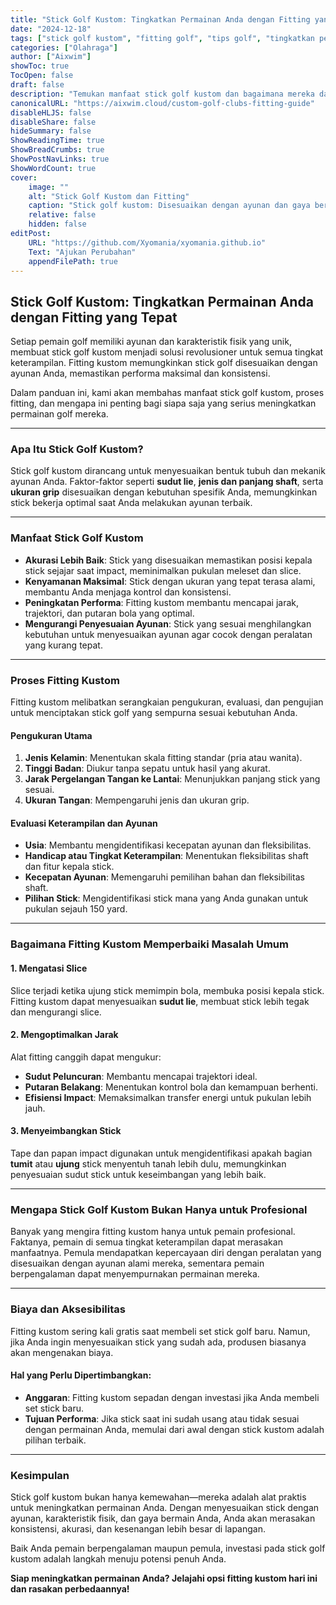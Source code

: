 ```yaml
---
title: "Stick Golf Kustom: Tingkatkan Permainan Anda dengan Fitting yang Tepat"
date: "2024-12-18"
tags: ["stick golf kustom", "fitting golf", "tips golf", "tingkatkan permainan golf", "stick golf sesuai kebutuhan"]
categories: ["Olahraga"]
author: ["Aixwim"]
showToc: true
TocOpen: false
draft: false
description: "Temukan manfaat stick golf kustom dan bagaimana mereka dapat meningkatkan permainan Anda dengan presisi yang disesuaikan untuk ayunan unik Anda."
canonicalURL: "https://aixwim.cloud/custom-golf-clubs-fitting-guide"
disableHLJS: false
disableShare: false
hideSummary: false
ShowReadingTime: true
ShowBreadCrumbs: true
ShowPostNavLinks: true
ShowWordCount: true
cover:
    image: ""
    alt: "Stick Golf Kustom dan Fitting"
    caption: "Stick golf kustom: Disesuaikan dengan ayunan dan gaya bermain Anda."
    relative: false
    hidden: false
editPost:
    URL: "https://github.com/Xyomania/xyomania.github.io"
    Text: "Ajukan Perubahan"
    appendFilePath: true
---
```


## Stick Golf Kustom: Tingkatkan Permainan Anda dengan Fitting yang Tepat  

Setiap pemain golf memiliki ayunan dan karakteristik fisik yang unik, membuat stick golf kustom menjadi solusi revolusioner untuk semua tingkat keterampilan. Fitting kustom memungkinkan stick golf disesuaikan dengan ayunan Anda, memastikan performa maksimal dan konsistensi.  

Dalam panduan ini, kami akan membahas manfaat stick golf kustom, proses fitting, dan mengapa ini penting bagi siapa saja yang serius meningkatkan permainan golf mereka.  

---

### **Apa Itu Stick Golf Kustom?**  

Stick golf kustom dirancang untuk menyesuaikan bentuk tubuh dan mekanik ayunan Anda. Faktor-faktor seperti **sudut lie**, **jenis dan panjang shaft**, serta **ukuran grip** disesuaikan dengan kebutuhan spesifik Anda, memungkinkan stick bekerja optimal saat Anda melakukan ayunan terbaik.  

---

### **Manfaat Stick Golf Kustom**  

- **Akurasi Lebih Baik**: Stick yang disesuaikan memastikan posisi kepala stick sejajar saat impact, meminimalkan pukulan meleset dan slice.  
- **Kenyamanan Maksimal**: Stick dengan ukuran yang tepat terasa alami, membantu Anda menjaga kontrol dan konsistensi.  
- **Peningkatan Performa**: Fitting kustom membantu mencapai jarak, trajektori, dan putaran bola yang optimal.  
- **Mengurangi Penyesuaian Ayunan**: Stick yang sesuai menghilangkan kebutuhan untuk menyesuaikan ayunan agar cocok dengan peralatan yang kurang tepat.  

---

### **Proses Fitting Kustom**  

Fitting kustom melibatkan serangkaian pengukuran, evaluasi, dan pengujian untuk menciptakan stick golf yang sempurna sesuai kebutuhan Anda.  

#### **Pengukuran Utama**  
1. **Jenis Kelamin**: Menentukan skala fitting standar (pria atau wanita).  
2. **Tinggi Badan**: Diukur tanpa sepatu untuk hasil yang akurat.  
3. **Jarak Pergelangan Tangan ke Lantai**: Menunjukkan panjang stick yang sesuai.  
4. **Ukuran Tangan**: Mempengaruhi jenis dan ukuran grip.  

#### **Evaluasi Keterampilan dan Ayunan**  
- **Usia**: Membantu mengidentifikasi kecepatan ayunan dan fleksibilitas.  
- **Handicap atau Tingkat Keterampilan**: Menentukan fleksibilitas shaft dan fitur kepala stick.  
- **Kecepatan Ayunan**: Memengaruhi pemilihan bahan dan fleksibilitas shaft.  
- **Pilihan Stick**: Mengidentifikasi stick mana yang Anda gunakan untuk pukulan sejauh 150 yard.  

---

### **Bagaimana Fitting Kustom Memperbaiki Masalah Umum**  

#### **1. Mengatasi Slice**  
Slice terjadi ketika ujung stick memimpin bola, membuka posisi kepala stick. Fitting kustom dapat menyesuaikan **sudut lie**, membuat stick lebih tegak dan mengurangi slice.  

#### **2. Mengoptimalkan Jarak**  
Alat fitting canggih dapat mengukur:  
- **Sudut Peluncuran**: Membantu mencapai trajektori ideal.  
- **Putaran Belakang**: Menentukan kontrol bola dan kemampuan berhenti.  
- **Efisiensi Impact**: Memaksimalkan transfer energi untuk pukulan lebih jauh.  

#### **3. Menyeimbangkan Stick**  
Tape dan papan impact digunakan untuk mengidentifikasi apakah bagian **tumit** atau **ujung** stick menyentuh tanah lebih dulu, memungkinkan penyesuaian sudut stick untuk keseimbangan yang lebih baik.  

---

### **Mengapa Stick Golf Kustom Bukan Hanya untuk Profesional**  

Banyak yang mengira fitting kustom hanya untuk pemain profesional. Faktanya, pemain di semua tingkat keterampilan dapat merasakan manfaatnya. Pemula mendapatkan kepercayaan diri dengan peralatan yang disesuaikan dengan ayunan alami mereka, sementara pemain berpengalaman dapat menyempurnakan permainan mereka.  

---

### **Biaya dan Aksesibilitas**  

Fitting kustom sering kali gratis saat membeli set stick golf baru. Namun, jika Anda ingin menyesuaikan stick yang sudah ada, produsen biasanya akan mengenakan biaya.  

#### **Hal yang Perlu Dipertimbangkan**:  
- **Anggaran**: Fitting kustom sepadan dengan investasi jika Anda membeli set stick baru.  
- **Tujuan Performa**: Jika stick saat ini sudah usang atau tidak sesuai dengan permainan Anda, memulai dari awal dengan stick kustom adalah pilihan terbaik.  

---

### **Kesimpulan**  

Stick golf kustom bukan hanya kemewahan—mereka adalah alat praktis untuk meningkatkan permainan Anda. Dengan menyesuaikan stick dengan ayunan, karakteristik fisik, dan gaya bermain Anda, Anda akan merasakan konsistensi, akurasi, dan kesenangan lebih besar di lapangan.  

Baik Anda pemain berpengalaman maupun pemula, investasi pada stick golf kustom adalah langkah menuju potensi penuh Anda.  

**Siap meningkatkan permainan Anda? Jelajahi opsi fitting kustom hari ini dan rasakan perbedaannya!**  
